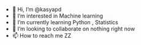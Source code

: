 - 👋 Hi, I’m @kasyapd
- 👀 I’m interested in Machine learning 
- 🌱 I’m currently learning Python , Statistics
- 💞️ I’m looking to collaborate on nothing right now
- 📫 How to reach me ZZ

<!---
kasyapd/kasyapd is a ✨ special ✨ repository because its `README.md` (this file) appears on your GitHub profile.
You can click the Preview link to take a look at your changes.
--->
